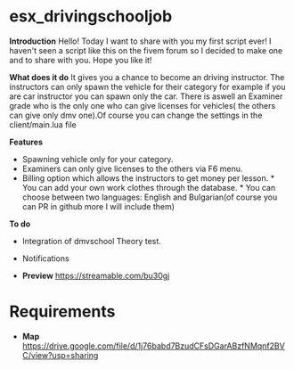 # esx_drivingschooljob
 **Introduction** Hello! Today I want to share with you my first script ever! I haven't seen a script like this on the fivem forum so I decided to make one and to share with you. Hope you like it! 
 
 **What does it do** 
It gives you a chance to become an driving instructor. The instructors can only spawn the vehicle for their category for example if you are car instructor you can spawn only the car. There is aswell an Examiner grade who is the only one who can give licenses for vehicles( the others can give only dmv one).Of course you can change the settings in the client/main.lua file 

  **Features** 
* Spawning vehicle only for your category. 
* Examiners can only give licenses to the others via F6 menu. 
* Billing option which allows the instructors to get money per lesson. * You can add your own work clothes through the database. * You can choose between two languages: English and Bulgarian(of course you can PR in github more  I will include them) 

 **To do** 
* Integration of dmvschool Theory test. 
* Notifications

*  **Preview** https://streamable.com/bu30gj

# Requirements

* **Map** https://drive.google.com/file/d/1j76babd7BzudCFsDGarABzfNMqnf2BVC/view?usp=sharing

